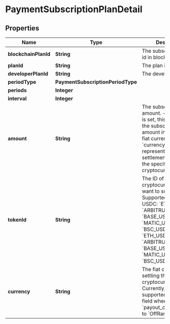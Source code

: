 

# PaymentSubscriptionPlanDetail


## Properties

| Name | Type | Description | Notes |
|------------ | ------------- | ------------- | -------------|
|**blockchainPlanId** | **String** | The subscription plan id in blockchain. |  [optional] |
|**planId** | **String** | The plan id in cobo. |  |
|**developerPlanId** | **String** | The developer plan id. |  |
|**periodType** | **PaymentSubscriptionPeriodType** |  |  |
|**periods** | **Integer** |  |  |
|**interval** | **Integer** |  |  |
|**amount** | **String** | The subscription plan amount.  - If &#x60;currency&#x60; is set, this represents the subscription amount in the specified fiat currency. - If &#x60;currency&#x60; isn&#39;t set, this represents the settlement amount in the specified cryptocurrency.  |  |
|**tokenId** | **String** | The ID of the cryptocurrency you want to subscription. Supported values:  - USDC: &#x60;ETH_USDC&#x60;, &#x60;ARBITRUM_USDCOIN&#x60;, &#x60;BASE_USDC&#x60;, &#x60;MATIC_USDC2&#x60;, &#x60;BSC_USDC&#x60; - USDT: &#x60;ETH_USDT&#x60;, &#x60;ARBITRUM_USDT&#x60;, &#x60;BASE_USDT&#x60;, &#x60;MATIC_USDT&#x60;, &#x60;BSC_USDT&#x60;  |  [optional] |
|**currency** | **String** | The fiat currency for settling the cryptocurrency. Currently, only &#x60;USD&#x60; is supported. Specify this field when &#x60;payout_channel&#x60; is set to &#x60;OffRamp&#x60;. |  [optional] |




